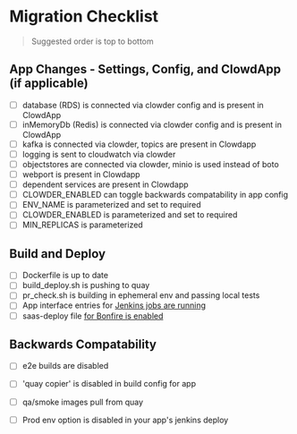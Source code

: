 # Migration Checklist

> Suggested order is top to bottom

## App Changes - Settings, Config, and ClowdApp (if applicable)
  - [ ] database (RDS) is connected via clowder config and is present in ClowdApp
  - [ ] inMemoryDb (Redis) is connected via clowder config and is present in ClowdApp
  - [ ] kafka is connected via clowder, topics are present in Clowdapp
  - [ ] logging is sent to cloudwatch via clowder
  - [ ] objectstores are connected via clowder, minio is used instead of boto
  - [ ] webport is present in Clowdapp
  - [ ] dependent services are present in Clowdapp
  - [ ] CLOWDER_ENABLED can toggle backwards compatability in app config
  - [ ] ENV_NAME is parameterized and set to required
  - [ ] CLOWDER_ENABLED is parameterized and set to required
  - [ ] MIN_REPLICAS is parameterized

## Build and Deploy
  - [ ] Dockerfile is up to date
  - [ ] build_deploy.sh is pushing to quay
  - [ ] pr_check.sh is building in ephemeral env and passing local tests
  - [ ] App interface entries for [Jenkins jobs are running](https://github.com/RedHatInsights/clowder/tree/master/docs/migration#create-pr-check-and-build-master-jenkins-jobs-in-app-interface)
  - [ ] saas-deploy file [for Bonfire is enabled](https://github.com/RedHatInsights/clowder/tree/master/docs/migration#create-new-saas-deploy-file)

## Backwards Compatability
  - [ ] e2e builds are disabled
  - [ ] 'quay copier' is disabled in build config for app
  - [ ] qa/smoke images pull from quay
  - [ ] Prod env option is disabled in your app's jenkins deploy

